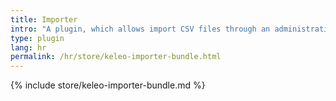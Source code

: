 ```yaml
---
title: Importer
intro: "A plugin, which allows import CSV files through an administration screen."
type: plugin
lang: hr
permalink: /hr/store/keleo-importer-bundle.html 
---
```


{% include store/keleo-importer-bundle.md %}
